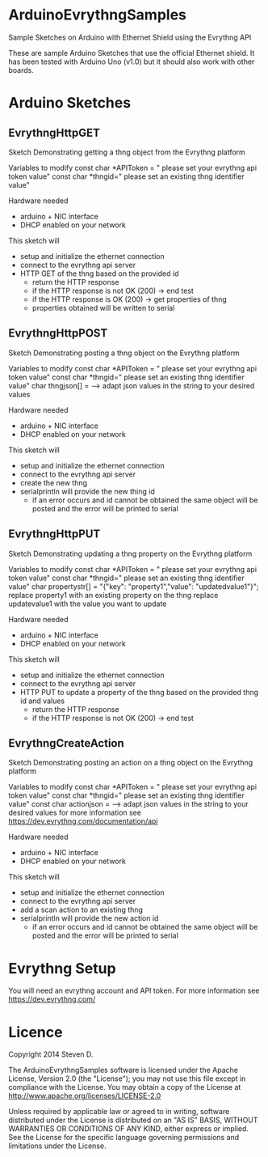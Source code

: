 ArduinoEvrythngSamples
======================

Sample Sketches on Arduino with Ethernet Shield using the Evrythng API


These are sample Arduino Sketches that use the official Ethernet shield. 
It has been tested with Arduino Uno (v1.0) but it should also work with other boards.

Arduino Sketches
================

EvrythngHttpGET
---------------
Sketch Demonstrating getting a thng object from the Evrythng platform
  
Variables to modify
  const char *APIToken = " please set your evrythng api token value"
  const char *thngid=" please set an existing thng identifier value"
  
Hardware needed
  - arduino + NIC interface
  - DHCP enabled on your network
  
This sketch will 
  - setup and initialize the ethernet connection
  - connect to the evrythng api server
  - HTTP GET of the thng based on the provided id
      - return the HTTP response
      - if the HTTP response is not OK (200) -> end test
      - if the HTTP response is OK (200) -> get properties of thng
      - properties obtained will be written to serial


      
EvrythngHttpPOST
----------------

Sketch Demonstrating posting a thng object on the Evrythng platform
  
Variables to modify
  const char *APIToken = " please set your evrythng api token value"
  const char *thngid=" please set an existing thng identifier value"
  char thngjson[] = --> adapt json values in the string to your desired values
  
Hardware needed
  - arduino + NIC interface
  - DHCP enabled on your network
  
This sketch will 
  - setup and initialize the ethernet connection
  - connect to the evrythng api server
  - create the new thng
  - serialprintln will provide the new thing id
      - if an error occurs and id cannot be obtained
        the same object will be posted and the error will be printed to serial

EvrythngHttpPUT
---------------
  
Sketch Demonstrating updating a thng property on the Evrythng platform
  
Variables to modify
  const char *APIToken = " please set your evrythng api token value"
  const char *thngid=" please set an existing thng identifier value"
  char propertystr[] = "{\"key\": \"property1\",\"value\": \"updatedvalue1\"}";
        replace property1 with an existing property on the thng
        replace updatevalue1 with the value you want to update
  
Hardware needed
  - arduino + NIC interface
  - DHCP enabled on your network
  
This sketch will 
  - setup and initialize the ethernet connection
  - connect to the evrythng api server
  - HTTP PUT to update a property of the thng based on the provided thng id and values
      - return the HTTP response
      - if the HTTP response is not OK (200) -> end test
  

EvrythngCreateAction
--------------------

Sketch Demonstrating posting an action on a thng object on the Evrythng platform
  
  Variables to modify
  const char *APIToken = " please set your evrythng api token value"
  const char *thngid=" please set an existing thng identifier value"
  const char actionjson = --> adapt json values in the string to your desired values
  for more information see https://dev.evrythng.com/documentation/api
  
Hardware needed
  - arduino + NIC interface
  - DHCP enabled on your network
  
This sketch will 
  - setup and initialize the ethernet connection
  - connect to the evrythng api server
  - add a scan action to an existing thng
  - serialprintln will provide the new action id
      - if an error occurs and id cannot be obtained
        the same object will be posted and the error will be printed to serial
  
      

Evrythng Setup
==============

You will need an evrythng account and API token. 
For more information see https://dev.evrythng.com/
      
Licence
=======
      
Copyright 2014 Steven D.

The ArduinoEvrythngSamples software is licensed under the Apache License, Version 2.0 (the "License"); you may not use this file except in compliance with the License. 
You may obtain a copy of the License at http://www.apache.org/licenses/LICENSE-2.0

Unless required by applicable law or agreed to in writing, software distributed under the License is distributed on an "AS IS" BASIS, WITHOUT WARRANTIES OR CONDITIONS OF ANY KIND, either express or implied. See the License for the specific language governing permissions and limitations under the License.

